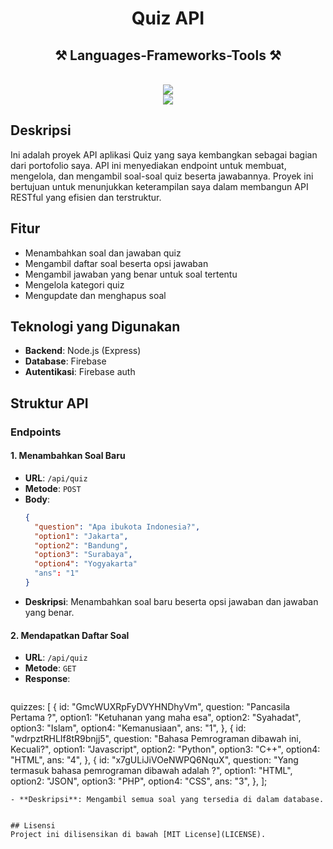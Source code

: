 <h1 align="center">Quiz API</h1>

<h2 align="center">⚒️ Languages-Frameworks-Tools ⚒️</h2>
<br/>
<div align="center">
    <img src="https://skillicons.dev/icons?i=react,html,css," /><br>
    <img src="https://skillicons.dev/icons?i=nodejs,javascript,express,firebase,mongodb," />
</div>

## Deskripsi
Ini adalah proyek API aplikasi Quiz yang saya kembangkan sebagai bagian dari portofolio saya. API ini menyediakan endpoint untuk membuat, mengelola, dan mengambil soal-soal quiz beserta jawabannya. Proyek ini bertujuan untuk menunjukkan keterampilan saya dalam membangun API RESTful yang efisien dan terstruktur.

## Fitur
- Menambahkan soal dan jawaban quiz
- Mengambil daftar soal beserta opsi jawaban
- Mengambil jawaban yang benar untuk soal tertentu
- Mengelola kategori quiz
- Mengupdate dan menghapus soal

## Teknologi yang Digunakan
- **Backend**: Node.js (Express)
- **Database**: Firebase
- **Autentikasi**: Firebase auth

## Struktur API

### Endpoints

#### 1. Menambahkan Soal Baru
- **URL**: `/api/quiz`
- **Metode**: `POST`
- **Body**: 
  ```json
  {
    "question": "Apa ibukota Indonesia?",
    "option1": "Jakarta",
    "option2": "Bandung",
    "option3": "Surabaya",
    "option4": "Yogyakarta"
    "ans": "1"
  }
  ```
- **Deskripsi**: Menambahkan soal baru beserta opsi jawaban dan jawaban yang benar.

#### 2. Mendapatkan Daftar Soal
- **URL**: `/api/quiz`
- **Metode**: `GET`
- **Response**:
  ```json
quizzes: [
  {
    id: "GmcWUXRpFyDVYHNDhyVm",
    question: "Pancasila Pertama ?",
    option1: "Ketuhanan yang maha esa",
    option2: "Syahadat",
    option3: "Islam",
    option4: "Kemanusiaan",
    ans: "1",
  },
  {
    id: "wdrpztRHLIf8tR9bnjj5",
    question: "Bahasa Pemrograman dibawah ini, Kecuali?",
    option1: "Javascript",
    option2: "Python",
    option3: "C++",
    option4: "HTML",
    ans: "4",
  },
  {
    id: "x7gULiJiVOeNWPQ6NquX",
    question: "Yang termasuk bahasa pemrograman dibawah adalah ?",
    option1: "HTML",
    option2: "JSON",
    option3: "PHP",
    option4: "CSS",
    ans: "3",
  },
];
  ```
- **Deskripsi**: Mengambil semua soal yang tersedia di dalam database.


## Lisensi
Project ini dilisensikan di bawah [MIT License](LICENSE).

